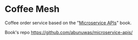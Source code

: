 # Coffee Mesh

Coffee order service based on the "[Microservice APIs](https://www.manning.com/books/microservice-apis)" book.

Book's repo https://github.com/abunuwas/microservice-apis/
